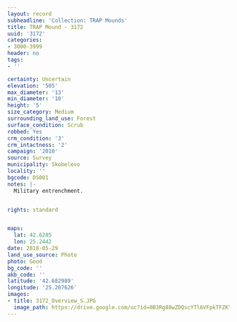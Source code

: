 ```yaml
---
layout: record
subheadline: 'Collection: TRAP Mounds'
title: TRAP Mound - 3172
uuid: '3172'
categories:
- 3000-3999
header: no
tags:
- ''

certainty: Uncertain
elevation: '505'
max_diameter: '13'
min_diameter: '10'
height: '5'
size_category: Medium
surrounding_land_use: Forest
surface_condition: Scrub
robbed: Yes
crm_condition: '3'
crm_intactness: '2'
campaign: '2010'
source: Survey
municipality: Skobelevo
locality: ''
bgcode: DS001
notes: |-
  Military entrenchment.


rights: standard


maps:
  lat: 42.6285
  lon: 25.2442
date: 2018-05-29
land_use_source: Photo
photo: Good
bg_code: ''
akb_code: ''
latitude: '42.682989'
longitude: '25.207626'
images:
- title: 3172_Overview_S.JPG
  image_path: https://drive.google.com/uc?id=0B3Rg88wZDQscYTl6VFpkTFZKYXM
---
```

